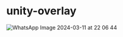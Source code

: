 # unity-overlay
![WhatsApp Image 2024-03-11 at 22 06 44](https://github.com/Work-AR/unity-overlay/assets/25097841/13714f28-2cd8-402e-b76c-109040111d57)
